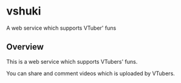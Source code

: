 # vshuki

A web service which supports VTuber' funs

## Overview

This is a web service which supports VTubers' funs.

You can share and comment videos which is uploaded by VTubers.
